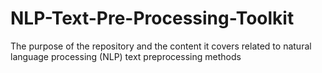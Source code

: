 # NLP-Text-Pre-Processing-Toolkit
The purpose of the repository and the content it covers related to natural language processing (NLP) text preprocessing methods
